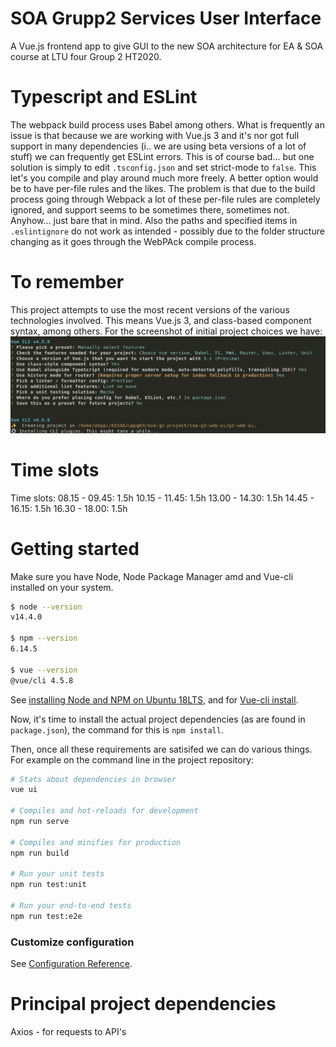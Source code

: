 # SOA Grupp2 Services User Interface
A Vue.js frontend app to give GUI to the new SOA architecture for EA & SOA course at LTU four Group 2 HT2020.


# Typescript and ESLint
The webpack build process uses Babel among others. What is frequently an issue is that because we are working with Vue.js 3 and it's nor got full support in many dependencies (i.. we are using beta versions of a lot of stuff) we can frequently get ESLint errors. This is of course bad... but one solution is simply to edit `.tsconfig.json` and set strict-mode to `false`. This let's you compile and play around much more freely.
A better option would be to have per-file rules and the likes. The problem is that due to the build process going through Webpack a lot of these per-file rules are completely ignored, and support seems to be sometimes there, sometimes not. Anyhow... just bare that in mind. Also the paths and specified items in `.eslintignore` do not work as intended - possibly due to the folder structure changing as it goes through the WebPAck compile process. 

# To remember
This project attempts to use the most recent versions of the various technologies involved. This means Vue.js 3, and class-based component syntax, among others. For the screenshot of initial project choices we have:
![](./vue_cli_settings.png)

# Time slots
Time slots:
    08.15 - 09.45: 1.5h
    10.15 - 11.45: 1.5h
    13.00 - 14.30: 1.5h
    14.45 - 16.15: 1.5h
    16.30 - 18.00: 1.5h


# Getting started
Make sure you have Node, Node Package Manager amd and Vue-cli installed on your system.


```bash
$ node --version
v14.4.0

$ npm --version
6.14.5

$ vue --version
@vue/cli 4.5.8
```

See [installing Node and NPM on Ubuntu 18LTS](https://www.digitalocean.com/community/tutorials/how-to-install-node-js-on-ubuntu-18-04), and for [Vue-cli install](https://cli.vuejs.org/guide/installation.html).

Now, it's time to install the actual project dependencies (as are found in `package.json`), the command for this is `npm install`.

Then, once all these requirements are satisifed we can do various things. For example on the command line in the project repository:

```bash
# Stats about dependencies in browser
vue ui

# Compiles and hot-reloads for development
npm run serve

# Compiles and minifies for production
npm run build

# Run your unit tests
npm run test:unit

# Run your end-to-end tests
npm run test:e2e
```

### Customize configuration
See [Configuration Reference](https://cli.vuejs.org/config/).



# Principal project dependencies
Axios - for requests to API's



